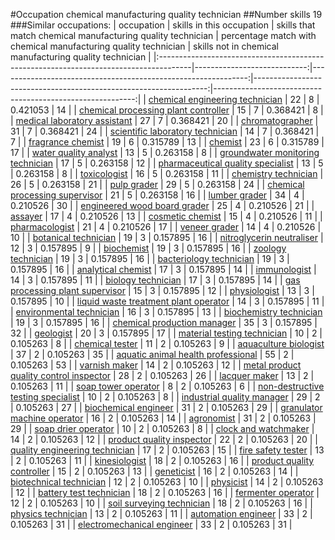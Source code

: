 #Occupation chemical manufacturing quality technician
##Number skills 19
###Similar occupations:
| occupation                                                                            |   skills in this occupation |   skills that match chemical manufacturing quality technician |   percentage match with chemical manufacturing quality technician |   skills not in chemical manufacturing quality technician |
|:--------------------------------------------------------------------------------------|----------------------------:|--------------------------------------------------------------:|------------------------------------------------------------------:|----------------------------------------------------------:|
| [chemical engineering technician](chemical_engineering_technician.md)                 |                          22 |                                                             8 |                                                          0.421053 |                                                        14 |
| [chemical processing plant controller](chemical_processing_plant_controller.md)       |                          15 |                                                             7 |                                                          0.368421 |                                                         8 |
| [medical laboratory assistant](medical_laboratory_assistant.md)                       |                          27 |                                                             7 |                                                          0.368421 |                                                        20 |
| [chromatographer](chromatographer.md)                                                 |                          31 |                                                             7 |                                                          0.368421 |                                                        24 |
| [scientific laboratory technician](scientific_laboratory_technician.md)               |                          14 |                                                             7 |                                                          0.368421 |                                                         7 |
| [fragrance chemist](fragrance_chemist.md)                                             |                          19 |                                                             6 |                                                          0.315789 |                                                        13 |
| [chemist](chemist.md)                                                                 |                          23 |                                                             6 |                                                          0.315789 |                                                        17 |
| [water quality analyst](water_quality_analyst.md)                                     |                          13 |                                                             5 |                                                          0.263158 |                                                         8 |
| [groundwater monitoring technician](groundwater_monitoring_technician.md)             |                          17 |                                                             5 |                                                          0.263158 |                                                        12 |
| [pharmaceutical quality specialist](pharmaceutical_quality_specialist.md)             |                          13 |                                                             5 |                                                          0.263158 |                                                         8 |
| [toxicologist](toxicologist.md)                                                       |                          16 |                                                             5 |                                                          0.263158 |                                                        11 |
| [chemistry technician](chemistry_technician.md)                                       |                          26 |                                                             5 |                                                          0.263158 |                                                        21 |
| [pulp grader](pulp_grader.md)                                                         |                          29 |                                                             5 |                                                          0.263158 |                                                        24 |
| [chemical processing supervisor](chemical_processing_supervisor.md)                   |                          21 |                                                             5 |                                                          0.263158 |                                                        16 |
| [lumber grader](lumber_grader.md)                                                     |                          34 |                                                             4 |                                                          0.210526 |                                                        30 |
| [engineered wood board grader](engineered_wood_board_grader.md)                       |                          25 |                                                             4 |                                                          0.210526 |                                                        21 |
| [assayer](assayer.md)                                                                 |                          17 |                                                             4 |                                                          0.210526 |                                                        13 |
| [cosmetic chemist](cosmetic_chemist.md)                                               |                          15 |                                                             4 |                                                          0.210526 |                                                        11 |
| [pharmacologist](pharmacologist.md)                                                   |                          21 |                                                             4 |                                                          0.210526 |                                                        17 |
| [veneer grader](veneer_grader.md)                                                     |                          14 |                                                             4 |                                                          0.210526 |                                                        10 |
| [botanical technician](botanical_technician.md)                                       |                          19 |                                                             3 |                                                          0.157895 |                                                        16 |
| [nitroglycerin neutraliser](nitroglycerin_neutraliser.md)                             |                          12 |                                                             3 |                                                          0.157895 |                                                         9 |
| [biochemist](biochemist.md)                                                           |                          19 |                                                             3 |                                                          0.157895 |                                                        16 |
| [zoology technician](zoology_technician.md)                                           |                          19 |                                                             3 |                                                          0.157895 |                                                        16 |
| [bacteriology technician](bacteriology_technician.md)                                 |                          19 |                                                             3 |                                                          0.157895 |                                                        16 |
| [analytical chemist](analytical_chemist.md)                                           |                          17 |                                                             3 |                                                          0.157895 |                                                        14 |
| [immunologist](immunologist.md)                                                       |                          14 |                                                             3 |                                                          0.157895 |                                                        11 |
| [biology technician](biology_technician.md)                                           |                          17 |                                                             3 |                                                          0.157895 |                                                        14 |
| [gas processing plant supervisor](gas_processing_plant_supervisor.md)                 |                          15 |                                                             3 |                                                          0.157895 |                                                        12 |
| [physiologist](physiologist.md)                                                       |                          13 |                                                             3 |                                                          0.157895 |                                                        10 |
| [liquid waste treatment plant operator](liquid_waste_treatment_plant_operator.md)     |                          14 |                                                             3 |                                                          0.157895 |                                                        11 |
| [environmental technician](environmental_technician.md)                               |                          16 |                                                             3 |                                                          0.157895 |                                                        13 |
| [biochemistry technician](biochemistry_technician.md)                                 |                          19 |                                                             3 |                                                          0.157895 |                                                        16 |
| [chemical production manager](chemical_production_manager.md)                         |                          35 |                                                             3 |                                                          0.157895 |                                                        32 |
| [geologist](geologist.md)                                                             |                          20 |                                                             3 |                                                          0.157895 |                                                        17 |
| [material testing technician](material_testing_technician.md)                         |                          10 |                                                             2 |                                                          0.105263 |                                                         8 |
| [chemical tester](chemical_tester.md)                                                 |                          11 |                                                             2 |                                                          0.105263 |                                                         9 |
| [aquaculture biologist](aquaculture_biologist.md)                                     |                          37 |                                                             2 |                                                          0.105263 |                                                        35 |
| [aquatic animal health professional](aquatic_animal_health_professional.md)           |                          55 |                                                             2 |                                                          0.105263 |                                                        53 |
| [varnish maker](varnish_maker.md)                                                     |                          14 |                                                             2 |                                                          0.105263 |                                                        12 |
| [metal product quality control inspector](metal_product_quality_control_inspector.md) |                          28 |                                                             2 |                                                          0.105263 |                                                        26 |
| [lacquer maker](lacquer_maker.md)                                                     |                          13 |                                                             2 |                                                          0.105263 |                                                        11 |
| [soap tower operator](soap_tower_operator.md)                                         |                           8 |                                                             2 |                                                          0.105263 |                                                         6 |
| [non-destructive testing specialist](non-destructive_testing_specialist.md)           |                          10 |                                                             2 |                                                          0.105263 |                                                         8 |
| [industrial quality manager](industrial_quality_manager.md)                           |                          29 |                                                             2 |                                                          0.105263 |                                                        27 |
| [biochemical engineer](biochemical_engineer.md)                                       |                          31 |                                                             2 |                                                          0.105263 |                                                        29 |
| [granulator machine operator](granulator_machine_operator.md)                         |                          16 |                                                             2 |                                                          0.105263 |                                                        14 |
| [agronomist](agronomist.md)                                                           |                          31 |                                                             2 |                                                          0.105263 |                                                        29 |
| [soap drier operator](soap_drier_operator.md)                                         |                          10 |                                                             2 |                                                          0.105263 |                                                         8 |
| [clock and watchmaker](clock_and_watchmaker.md)                                       |                          14 |                                                             2 |                                                          0.105263 |                                                        12 |
| [product quality inspector](product_quality_inspector.md)                             |                          22 |                                                             2 |                                                          0.105263 |                                                        20 |
| [quality engineering technician](quality_engineering_technician.md)                   |                          17 |                                                             2 |                                                          0.105263 |                                                        15 |
| [fire safety tester](fire_safety_tester.md)                                           |                          13 |                                                             2 |                                                          0.105263 |                                                        11 |
| [kinesiologist](kinesiologist.md)                                                     |                          18 |                                                             2 |                                                          0.105263 |                                                        16 |
| [product quality controller](product_quality_controller.md)                           |                          15 |                                                             2 |                                                          0.105263 |                                                        13 |
| [geneticist](geneticist.md)                                                           |                          16 |                                                             2 |                                                          0.105263 |                                                        14 |
| [biotechnical technician](biotechnical_technician.md)                                 |                          12 |                                                             2 |                                                          0.105263 |                                                        10 |
| [physicist](physicist.md)                                                             |                          14 |                                                             2 |                                                          0.105263 |                                                        12 |
| [battery test technician](battery_test_technician.md)                                 |                          18 |                                                             2 |                                                          0.105263 |                                                        16 |
| [fermenter operator](fermenter_operator.md)                                           |                          12 |                                                             2 |                                                          0.105263 |                                                        10 |
| [soil surveying technician](soil_surveying_technician.md)                             |                          18 |                                                             2 |                                                          0.105263 |                                                        16 |
| [physics technician](physics_technician.md)                                           |                          13 |                                                             2 |                                                          0.105263 |                                                        11 |
| [automation engineer](automation_engineer.md)                                         |                          33 |                                                             2 |                                                          0.105263 |                                                        31 |
| [electromechanical engineer](electromechanical_engineer.md)                           |                          33 |                                                             2 |                                                          0.105263 |                                                        31 |
